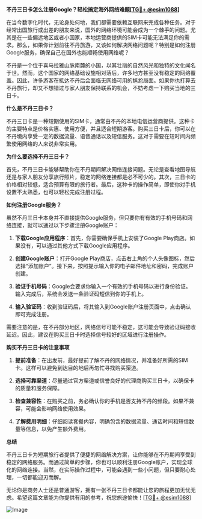 **不丹三日卡怎么注册Google？轻松搞定海外网络难题[[TG💪+ @esim1088](https://t.me/s/esim1088)]**

在当今数字化时代，无论身处何地，我们都需要依赖互联网来完成各种任务。对于经常出国旅行或出差的朋友来说，国外的网络环境可能会成为一个棘手的问题。尤其是在一些偏远地区或者小国家，本地运营商提供的SIM卡可能无法满足你的需求。那么，如果你计划前往不丹旅游，又该如何解决网络问题呢？特别是如何注册Google服务，确保自己在国外也能顺畅使用网络呢？

不丹是一个位于喜马拉雅山脉南麓的小国，以其壮丽的自然风光和独特的文化闻名于世。然而，这个国家的网络基础设施相对落后，许多地方甚至没有稳定的网络覆盖。因此，许多游客在抵达不丹后会面临无网络可用的尴尬局面。如果你也打算去不丹旅行，却又不想错过与家人朋友保持联系的机会，不妨考虑一下购买当地的三日卡。

**什么是不丹三日卡？**

不丹三日卡是一种短期使用的SIM卡，通常由不丹的本地电信运营商提供。这种卡的主要特点是价格实惠、使用方便，并且适合短期游客。购买三日卡后，你可以在不丹境内享受一定的数据流量、语音通话以及短信服务。这对于需要在短时间内频繁使用网络的人来说非常实用。

**为什么要选择不丹三日卡？**

首先，不丹三日卡能够帮助你在不丹期间解决网络连接问题。无论是查看地图导航还是与家人朋友分享旅行照片，稳定的网络连接都是必不可少的。其次，三日卡的价格相对较低，适合预算有限的旅行者。最后，这种卡的操作简单，即使你对手机设置不太熟悉，也可以轻松完成注册过程。

**如何注册Google服务？**

虽然不丹三日卡本身并不直接提供Google服务，但只要你有有效的手机号码和网络连接，就可以通过以下步骤注册Google账户：

1. **下载Google应用程序**：首先，你需要确保手机上安装了Google Play商店。如果没有，可以通过其他方式下载Google应用程序。
   
2. **创建Google账户**：打开Google Play商店，点击右上角的个人头像图标，然后选择“添加账户”。接下来，按照提示输入你的电子邮件地址和密码，完成账户创建。

3. **验证手机号码**：Google会要求你输入一个有效的手机号码以进行身份验证。输入完成后，系统会发送一条验证码短信到你的手机上。

4. **输入验证码**：收到验证码后，将其输入到Google账户注册页面中，点击确认即可完成注册。

需要注意的是，在不丹部分地区，网络信号可能不稳定，这可能会导致验证码接收延迟。因此，建议在购买三日卡时选择信号较好的区域进行注册操作。

**购买不丹三日卡的注意事项**

1. **提前准备**：在出发前，最好提前了解不丹的网络情况，并准备好所需的SIM卡。这样可以避免到达目的地后再匆忙寻找购买渠道。

2. **选择可靠渠道**：尽量通过官方渠道或信誉良好的代理商购买三日卡，以确保卡的质量和服务保障。

3. **检查兼容性**：在购买之前，务必确认你的手机是否支持不丹的频段。如果不兼容，可能会影响网络使用效果。

4. **了解费用明细**：仔细阅读套餐内容，明确包含的数据流量、通话时间和短信数量等信息，以免产生额外费用。

**总结**

不丹三日卡为短期旅行者提供了便捷的网络解决方案，让你能够在不丹期间享受到稳定的网络服务。而通过简单的步骤，你也可以顺利注册Google账户，实现全球化的网络连接。当然，在实际操作过程中，可能会遇到一些小问题，但只要耐心处理，一切都能迎刃而解。

无论你是商务人士还是普通游客，拥有一张不丹三日卡都能让您的旅程更加无忧无虑。希望这篇文章能为你提供有用的参考，祝您旅途愉快！[[TG💪+ @esim1088](https://t.me/s/esim1088)]

![Image](https://i.postimg.cc/4NQfJmqS/Snipaste-2025-05-13-00-14-12.png)